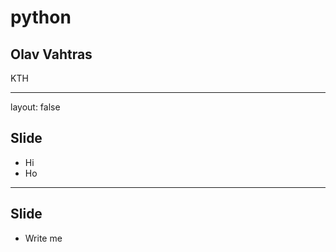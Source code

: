 <script type="text/javascript"
  src="https://cdn.mathjax.org/mathjax/latest/MathJax.js?config=TeX-AMS-MML_HTMLorMML">
</script>
# python

## Olav Vahtras

KTH

---

layout: false

## Slide

- Hi
- Ho

---

## Slide

- Write me

